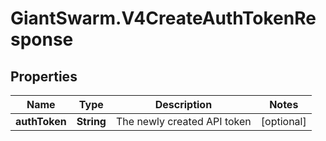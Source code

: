 # GiantSwarm.V4CreateAuthTokenResponse

## Properties
Name | Type | Description | Notes
------------ | ------------- | ------------- | -------------
**authToken** | **String** | The newly created API token | [optional] 



